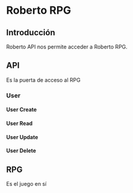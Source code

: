 # Roberto RPG

## Introducción

Roberto API nos permite acceder a Roberto RPG.

## API

Es la puerta de acceso al RPG

### User

#### User Create

#### User Read

#### User Update

#### User Delete

## RPG

Es el juego en sí